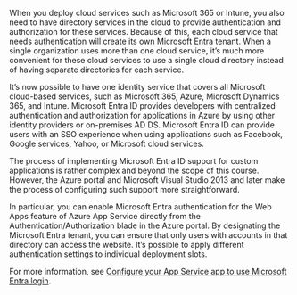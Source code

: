 
When you deploy cloud services such as Microsoft 365 or Intune, you also need to have directory services in the cloud to provide authentication and authorization for these services. Because of this, each cloud service that needs authentication will create its own Microsoft Entra tenant. When a single organization uses more than one cloud service, it’s much more convenient for these cloud services to use a single cloud directory instead of having separate directories for each service.

It’s now possible to have one identity service that covers all Microsoft cloud-based services, such as Microsoft 365, Azure, Microsoft Dynamics 365, and Intune. Microsoft Entra ID provides developers with centralized authentication and authorization for applications in Azure by using other identity providers or on-premises AD DS. Microsoft Entra ID can provide users with an SSO experience when using applications such as Facebook, Google services, Yahoo, or Microsoft cloud services.

The process of implementing Microsoft Entra ID support for custom applications is rather complex and beyond the scope of this course. However, the Azure portal and Microsoft Visual Studio 2013 and later make the process of configuring such support more straightforward.

In particular, you can enable Microsoft Entra authentication for the Web Apps feature of Azure App Service directly from the Authentication/Authorization blade in the Azure portal. By designating the Microsoft Entra tenant, you can ensure that only users with accounts in that directory can access the website. It’s possible to apply different authentication settings to individual deployment slots.

For more information, see [Configure your App Service app to use Microsoft Entra login](/azure/app-service/configure-authentication-provider-aad).
